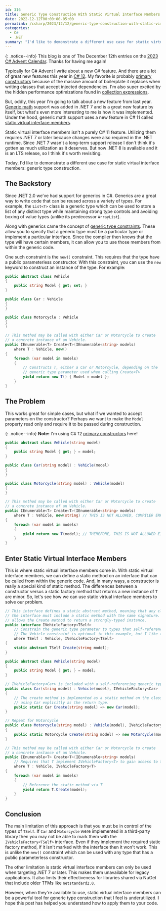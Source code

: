 ```yaml
---
id: 316
title: Generic Type Construction With Static Virtual Interface Members
date: 2022-12-12T00:00:00-05:00
permalink: /csharp/2023/12/12/generic-type-construction-with-static-virtual-interface-members
categories:
  - C#
  - .NET
summary: "I'd like to demonstrate a different use case for static virtual interface members: generic type construction."
---
```

{: .notice--info}
This blog is one of The December 12th entries on the [2023 C# Advent Calendar](https://www.csadvent.christmas/). Thanks for having me again!

Typically for C# Advent I write about a new C# feature. And there are a lot of great new features this year in
[C# 12](https://learn.microsoft.com/en-us/dotnet/csharp/whats-new/csharp-12). My favorite is probably
[primary constructors](https://learn.microsoft.com/en-us/dotnet/csharp/whats-new/csharp-12#primary-constructors) because of the
massive amount of boilerplate it replaces when writing classes that accept injected dependencies. I'm also super excited by the hidden
performance optimizations found in [collection expressions](https://learn.microsoft.com/en-us/dotnet/csharp/whats-new/csharp-12#collection-expressions).

But, oddly, this year I'm going to talk about a new feature from last year. [Generic math](https://learn.microsoft.com/en-us/dotnet/standard/generics/math)
support was added in .NET 7 and is a great new feature by itself, but what's even more interesting to me is how it was implemented.
Under the hood, generic math support uses a new feature in C# 11 called [static virtual interface members](https://learn.microsoft.com/en-us/dotnet/csharp/whats-new/tutorials/static-virtual-interface-members).

Static virtual interface members isn't a purely C# 11 feature. Utilizing them requires .NET 7 or later because changes
were also required in the .NET runtime. Since .NET 7 wasn't a long-term support release I don't think it's gotten
as much utilization as it deserves. But now .NET 8 is available and it is an LTS release, so I think it's worth revisiting.

Today, I'd like to demonstrate a different use case for static virtual interface members: generic type construction.

## The Backstory

Since .NET 2.0 we've had support for generics in C#. Generics are a great way to write code that can be reused across
a variety of types. For example, the `List<T>` class is a generic type which can be used to store a list of any distinct type
while maintaining strong type controls and avoiding boxing of value types (unlike its predecessor `ArrayList`).

Along with generics came the concept of [generic type constraints](https://learn.microsoft.com/en-us/dotnet/csharp/programming-guide/generics/constraints-on-type-parameters).
These allow you to specify that a generic type must be a particular type or implement a particular interface. Since
the compiler then knows that the type will have certain members, it can allow you to use those members from within
the generic code.

One such constraint is the `new()` constraint. This requires that the type have a public parameterless constructor.
With this constraint, you can use the `new` keyword to construct an instance of the type. For example:

```cs
public abstract class Vehicle
{
    public string Model { get; set; }
}

public class Car : Vehicle
{
}

public class Motorcycle : Vehicle
{
}

// This method may be called with either Car or Motorcycle to create
// a concrete instance of an Vehicle.
public IEnumerable<T> Create<T>(IEnumerable<string> models)
    where T : Vehicle, new()
{
    foreach (var model in models)
    {
        // Constructs T, either a Car or Motorcycle, depending on the
        // generic type parameter used when calling Create<T>
        yield return new T() { Model = model };
    }
}
```

## The Problem

This works great for simple cases, but what if we wanted to accept parameters on the constructor?
Perhaps we want to make the `Model` property read only and require it to be passed during construction.

{: .notice--info}
**Note:** I'm using C# 12 [primary constructors](https://learn.microsoft.com/en-us/dotnet/csharp/whats-new/csharp-12#primary-constructors) here!

```cs
public abstract class Vehicle(string model)
{
    public string Model { get; } = model;
}

public class Car(string model) : Vehicle(model)
{
}

public class Motorcycle(string model) : Vehicle(model)
{
}

// This method may be called with either Car or Motorcycle to create
// a concrete instance of an Vehicle.
public IEnumerable<T> Create<T>(IEnumerable<string> models)
    where T : Vehicle, new(string) // THIS IS NOT ALLOWED, COMPILER ERROR
{
    foreach (var model in models)
    {
        yield return new T(model); // THEREFORE, THIS IS NOT ALLOWED EITHER
    }
}
```

## Enter Static Virtual Interface Members

This is where static virtual interface members come in. With static virtual interface members, we can define a static
method on an interface that can be called from within the generic code. And, in many ways, a constructor is really a special
kind of static method. The differences between a constructor versus a static factory method that returns a new instance of `T`
are minor. So, let's see how we can use static virtual interface members to solve our problem.

```csharp
// This interface defines a static abstract method, meaning that any class which implements
// the interface must include a static method with the same signature. Note that generic TSelf
// allows the Create method to return a strongly-typed instance.
public interface IVehicleFactory<TSelf>
    // Constrain the generic type parameter to types that self-reference using IVehicleFactory<TSelf>.
    // The Vehicle constraint is optional in this example, but I like to include it for clarity.
    where TSelf : Vehicle, IVehicleFactory<TSelf>
{
    static abstract TSelf Create(string model);
}

public abstract class Vehicle(string model)
{
    public string Model { get; } = model;
}

// IVehicleFactory<Car> is included with a self-referencing generic type parameter
public class Car(string model) : Vehicle(model), IVehicleFactory<Car>
{
    // The create method is implemented as a static method on the class,
    // using Car explicitly as the return type.
    public static Car Create(string model) => new Car(model);
}

// Repeat for Motorcycle
public class Motorcycle(string model) : Vehicle(model), IVehicleFactory<Motorcycle>
{
    public static Motorcycle Create(string model) => new Motorcycle(model);
}

// This method may be called with either Car or Motorcycle to create
// a concrete instance of an Vehicle.
public IEnumerable<T> Create<T>(IEnumerable<string> models)
    // Requires that T implement IVehicleFactory<T> to gain access to the static method
    where T : Vehicle, IVehicleFactory<T>
{
    foreach (var model in models)
    {
        // Reference the static method via T
        yield return T.Create(model);
    }
}
```

## Conclusion

The main limitation of this approach is that you must be in control of the types of `TSelf`. If `Car` and `Motorcycle`
were implemented in a third-party library then you may not be able to mark them with the `IVehicleFactory<TSelf>` interface.
Even if they implement the required static factory method, if it isn't marked with the interface then it won't work.
This is unlike the `new()` constraint which can be used with any type that has a public parameterless constructor.

The other limitation is static virtual interface members can only be used when targeting .NET 7 or later. This makes them unavailable
for legacy applications. It also limits their effectiveness for libraries shared via NuGet that include older TFMs like `netstandard2.0`.

However, when they're available to use, static virtual interface members can be a powerful tool for generic type construction that
I feel is underutilized. I hope this post has helped you understand how to apply them to your code.
